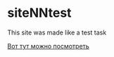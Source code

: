 # siteNNtest
This site was made like a test task

<a href = "https://sos7ya.github.io/siteNNtest/">Вот тут можно посмотреть</a>
